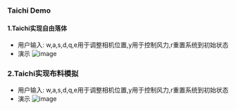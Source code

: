 ### Taichi Demo
#### 1.Taichi实现自由落体
- 用户输入: w,a,s,d,q,e用于调整相机位置,y用于控制风力,r重置系统到初始状态
- 演示
![image](https://github.com/ywsimon/Taichi_demo/blob/master/gif/freeFall.gif)

### 2.Taichi实现布料模拟
- 用户输入: w,a,s,d,q,e用于调整相机位置,y用于控制风力,r重置系统到初始状态
- 演示
![image](https://github.com/ywsimon/Taichi_demo/blob/master/gif/cloth_ball_interaction.gif)

